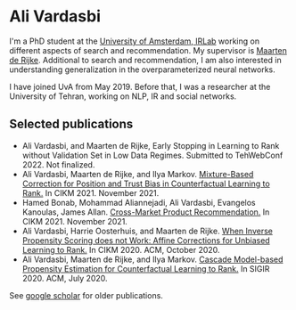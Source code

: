 # Ali Vardasbi

I'm a PhD student at the [University of Amsterdam, IRLab](https://irlab.science.uva.nl/) working on different aspects of search and recommendation.
My supervisor is [Maarten de Rijke](https://staff.fnwi.uva.nl/m.derijke/).
Additional to search and recommendation, I am also interested in understanding generalization in the overparameterized neural networks.

I have joined UvA from May 2019.
Before that, I was a researcher at the University of Tehran, working on NLP, IR and social networks.

## Selected publications
- Ali Vardasbi, and Maarten de Rijke, Early Stopping in Learning to Rank without Validation Set in Low Data Regimes. Submitted to TehWebConf 2022. Not finalized.    
- Ali Vardasbi, Maarten de Rijke, and Ilya Markov. [Mixture-Based Correction for Position and Trust Bias in Counterfactual Learning to Rank.](https://arxiv.org/pdf/2108.08538.pdf) In CIKM 2021. November 2021.    
- Hamed Bonab, Mohammad Aliannejadi, Ali Vardasbi, Evangelos Kanoulas, James Allan. [Cross-Market Product Recommendation.](https://arxiv.org/pdf/2109.05929.pdf) In CIKM 2021. November 2021.
- Ali Vardasbi, Harrie Oosterhuis, and Maarten de Rijke. [When Inverse Propensity Scoring does not Work: Affine Corrections for Unbiased Learning to Rank.](https://staff.fnwi.uva.nl/m.derijke/wp-content/papercite-data/pdf/vardasbi-2020-inverse.pdf) In CIKM 2020. ACM, October 2020.
- Ali Vardasbi, Maarten de Rijke, and Ilya Markov. [Cascade Model-based Propensity Estimation for Counterfactual Learning to Rank.](https://staff.fnwi.uva.nl/m.derijke/wp-content/papercite-data/pdf/vardasbi-2020-cascade.pdf) In SIGIR 2020. ACM, July 2020.

See [google scholar](https://scholar.google.com/citations?user=chzcQgMAAAAJ&hl=en) for older publications.